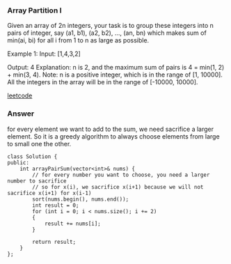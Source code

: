 ### Array Partition I
Given an array of 2n integers, your task is to group these integers into n pairs of integer, say (a1, b1), (a2, b2), ..., (an, bn) which makes sum of min(ai, bi) for all i from 1 to n as large as possible.

Example 1:
Input: [1,4,3,2]

Output: 4
Explanation: n is 2, and the maximum sum of pairs is 4 = min(1, 2) + min(3, 4).
Note:
n is a positive integer, which is in the range of [1, 10000].
All the integers in the array will be in the range of [-10000, 10000].

[leetcode](https://leetcode.com/problems/array-partition-i/description/)

### Answer
for every element we want to add to the sum, we need sacrifice a larger element. So it is a greedy algorithm to always choose elements from large to small one the other. 

	class Solution {
	public:
	    int arrayPairSum(vector<int>& nums) {
	        // for every number you want to choose, you need a larger number to sacrifice
	        // so for x(i), we sacrifice x(i+1) because we will not sacrifice x(i+1) for x(i-1)
	        sort(nums.begin(), nums.end());
	        int result = 0;
	        for (int i = 0; i < nums.size(); i += 2)
	        {
	            result += nums[i];
	        }
	        
	        return result;
	    }
	};
